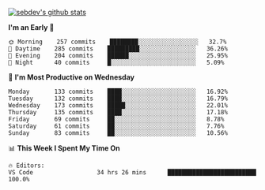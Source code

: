 [![sebdev's github stats](https://github-readme-stats.vercel.app/api?username=sebdeveloper6952)](https://github.com/anuraghazra/github-readme-stats)
<!--START_SECTION:waka-->
**I'm an Early 🐤** 

```text
🌞 Morning    257 commits    ████████░░░░░░░░░░░░░░░░░   32.7% 
🌆 Daytime    285 commits    █████████░░░░░░░░░░░░░░░░   36.26% 
🌃 Evening    204 commits    ██████░░░░░░░░░░░░░░░░░░░   25.95% 
🌙 Night      40 commits     █░░░░░░░░░░░░░░░░░░░░░░░░   5.09%

```
📅 **I'm Most Productive on Wednesday** 

```text
Monday       133 commits    ████░░░░░░░░░░░░░░░░░░░░░   16.92% 
Tuesday      132 commits    ████░░░░░░░░░░░░░░░░░░░░░   16.79% 
Wednesday    173 commits    █████░░░░░░░░░░░░░░░░░░░░   22.01% 
Thursday     135 commits    ████░░░░░░░░░░░░░░░░░░░░░   17.18% 
Friday       69 commits     ██░░░░░░░░░░░░░░░░░░░░░░░   8.78% 
Saturday     61 commits     ██░░░░░░░░░░░░░░░░░░░░░░░   7.76% 
Sunday       83 commits     ██░░░░░░░░░░░░░░░░░░░░░░░   10.56%

```


📊 **This Week I Spent My Time On** 

```text
🔥 Editors: 
VS Code                  34 hrs 26 mins      █████████████████████████   100.0%

```


<!--END_SECTION:waka-->
